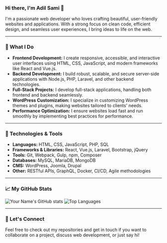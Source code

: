 ### Hi there, I'm Adil Sami 👋

I'm a passionate web developer who loves crafting beautiful, user-friendly websites and applications. With a strong focus on clean code, efficient design, and seamless user experiences, I bring ideas to life on the web.

---

### 🌟 What I Do

- **Frontend Development:** I create responsive, accessible, and interactive user interfaces using HTML, CSS, JavaScript, and modern frameworks like React and Vue.js.
- **Backend Development:** I build robust, scalable, and secure server-side applications with Node.js, PHP, Laravel, and other backend technologies.
- **Full-Stack Projects:** I develop full-stack applications, handling both frontend and backend seamlessly.
- **WordPress Customization:** I specialize in customizing WordPress themes and plugins, making websites tailored to clients' needs.
- **Performance Optimization:** I ensure websites load fast and run smoothly by implementing best practices for performance.

---

### 🔧 Technologies & Tools

- **Languages:** HTML, CSS, JavaScript, PHP, SQL
- **Frameworks & Libraries:** React, Vue.js, Laravel, Bootstrap, jQuery
- **Tools:** Git, Webpack, Gulp, npm, Composer
- **Databases:** MySQL, MariaDB, MongoDB
- **CMS:** WordPress, Joomla, Drupal
- **Other:** RESTful APIs, GraphQL, Docker, CI/CD, Agile methodologies

---

### 📈 My GitHub Stats

![Your Name's GitHub stats](https://github-readme-stats.vercel.app/api?username=Adil-Sami&show_icons=true&theme=radical)
![Top Languages](https://github-readme-stats.vercel.app/api/top-langs/?username=Adil-Sami&layout=compact&theme=radical)

---

### 💬 Let's Connect

Feel free to check out my repositories and get in touch if you want to collaborate on a project, discuss web development, or just say hi!
